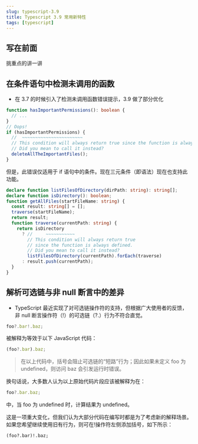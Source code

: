 ```yaml
---
slug: typescript-3.9
title: Typescript 3.9 常用新特性
tags: [typescript]
---
```


## 写在前面

挑重点的讲一讲

## 在条件语句中检测未调用的函数

- 在 3.7 的时候引入了检测未调用函数错误提示，3.9 做了部分优化

```typescript
function hasImportantPermissions(): boolean {
  // ...
}
// Oops!
if (hasImportantPermissions) {
  //  ~~~~~~~~~~~~~~~~~~~~~~~
  // This condition will always return true since the function is always defined.
  // Did you mean to call it instead?
  deleteAllTheImportantFiles();
}
```

但是，此错误仅适用于 if 语句中的条件。现在三元条件（即语法）现在也支持此功能。

```typescript
declare function listFilesOfDirectory(dirPath: string): string[];
declare function isDirectory(): boolean;
function getAllFiles(startFileName: string) {
  const result: string[] = [];
  traverse(startFileName);
  return result;
  function traverse(currentPath: string) {
    return isDirectory
      ? //     ~~~~~~~~~~~
        // This condition will always return true
        // since the function is always defined.
        // Did you mean to call it instead?
        listFilesOfDirectory(currentPath).forEach(traverse)
      : result.push(currentPath);
  }
}
```

## 解析可选链与非 null 断言中的差异

- TypeScript 最近实现了对可选链操作符的支持，但根据广大使用者的反馈，非 null 断言操作符（!）的可选链（?.）行为不符合直觉。

```typescript
foo?.bar!.baz;
```

被解释为等效于以下 JavaScript 代码：

```javascript
(foo?.bar).baz;
```

> 在以上代码中，括号会阻止可选链的“短路”行为；因此如果未定义 foo 为 undefined，则访问 baz 会引发运行时错误。

换句话说，大多数人认为以上原始代码片段应该被解释为在：

```typescript
foo?.bar.baz;
```

中，当 foo 为 undefined 时，计算结果为 undefined。

这是一项重大变化，但我们认为大部分代码在编写时都是为了考虑新的解释场景。如果您希望继续使用旧有行为，则可在!操作符左侧添加括号，如下所示：

```
(foo?.bar)!.baz;
```
